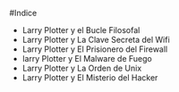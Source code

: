 
#Indice

* Larry Plotter y el Bucle Filosofal
* Larry Plotter y La Clave Secreta del Wifi
* Larry Plotter y El Prisionero del Firewall
* larry Plotter y El Malware de Fuego
* Larry Plotter y La Orden de Unix
* Larry Plotter y El Misterio del Hacker

